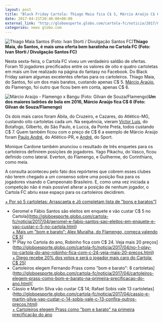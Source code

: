 ```yaml
---
layout: post
title: "Black Friday Cartola: Thiago Maia fica C$ 5, Márcio Araújo C$ 6 e Ábila C$ 8"
date: 2017-04-21T20:40:00+00:00
external_link: "http://globoesporte.globo.com/cartola-fc/noticia/2017/04/black-friday-cartola-thiago-maia-fica-c-5-marcio-araujo-c-6-e-abila-c-8.html"
categories: news globo.com
---
```

 ![Thiago Maia Santos (Foto: Ivan Storti / Divulgação Santos FC)](http://s2.glbimg.com/z3zCZzN2dk8t8hO9c_POZh9Fa5A=/186x0:1079x505/690x390/s.glbimg.com/es/ge/f/original/2017/04/11/33965965365_402cde5bc4_o.jpg "Thiago Maia Santos (Foto: Ivan Storti / Divulgação Santos FC)")**Thiago Maia, do Santos, é mais uma oferta bem baratinha no Cartola FC (Foto: Ivan Storti / Divulgação Santos FC)**

Nesta sexta-feira, o Cartola FC viveu um verdadeiro saldão de ofertas. Foram 10 jogadores precificados entre os valores de oito e quatro cartoletas em mais um live realizado na página do fantasy no Facebook. Do Black Friday saíram algumas excelentes ofertas para os cartoleiros. Thiago Maia, do Santos, foi um dos mais baratos, custando apenas C$ 5. [Márcio Araújo](http://globoesporte.globo.com/atleta/marcio-araujo.html), do Flamengo, foi outro que ficou bem em conta, apenas C$ 6.

 ![Márcio Araújo - Flamengo x Bangu (Foto: Gilvan de Souza/Flamengo)](http://s2.glbimg.com/Sp872CuCSOj8gBLLdEW1W30OZpM=/1708x439:5165x4937/300x390/s.glbimg.com/es/ge/f/original/2017/03/22/marcio_araujo.jpg "Márcio Araújo - Flamengo x Bangu (Foto: Gilvan de Souza/Flamengo)")**Um dos maiores ladrões de bola em 2016, Márcio Araújo fica C$ 6 (Foto: Gilvan de Souza/Flamengo)**

Os dois mais caros foram Ábila, do Cruzeiro, e Cazares, do Atlético-MG, custando oito cartoletas cada um. Na sequência, vieram [Victor Luis](http://globoesporte.globo.com/atleta/victor-luis.html), do Botafogo, Gilberto, do São Paulo, e Lucca, da Ponte Preta, todos custando C$ 7. Quem também ficou com o preço de C$ 6 a exemplo de Márcio Araújo foram [Paulo André](http://globoesporte.globo.com/atleta/paulo-andre.html), do Atlético-PR, e [André](http://globoesporte.globo.com/atleta/andre.html), do Sport.

Monique Cardone também anunciou o resultado de três enquetes para os cartoleiros definirem posições de jogadores. Yago Pikachu, do Vasco, ficou definido como lateral. Everton, do Flamengo, e Guilherme, do Corinthians, como meia.

A consulta aconteceu pelo fato dos repórteres que cobrem esses clubes não terem chegado a um consenso sobre uma posição fixa para os jogadores visando o Campeonato Brasileiro. E, como uma vez iniciada a competição não é mais possível alterar a posição de nenhum jogador, o Cartola FC abriu esse espaço para os cartoleiros decidirem.&nbsp;

[+ Por só 5 cartoletas: Arrascaeta e Jô completam lista de "bons e baratos"](http://globoesporte.globo.com/cartola-fc/noticia/2017/04/por-so-5-cartoletas-arrascaeta-e-jo-completam-lista-de-bons-e-baratos.html)[  
+ Geromel e Fábio Santos são eleitos em enquete e vão custar C$ 5 no Cartola](http://globoesporte.globo.com/cartola-fc/noticia/2017/04/geromel-e-fabio-santos-sao-eleitos-em-enquete-e-vao-custar-c-5-no-cartola.html)  
[+ Mais um "bom e barato": Alex Muralha, do Flamengo, começa valendo C$ 5](http://globoesporte.globo.com/cartola-fc/noticia/2017/04/mais-um-bom-e-barato-alex-muralha-do-flamengo-comeca-valendo-c-5.html)[  
+ 1º Play no Cartola do ano, Robinho fica com C$ 24. Veja mais 20 preços](http://globoesporte.globo.com/cartola-fc/noticia/2017/04/no-1-play-no-cartola-do-ano-robinho-fica-com-c-24-veja-mais-20-precos.html)  
[+ Diego recebe 20% dos votos e será o jogador mais caro do Cartola: C$ 25](http://globoesporte.globo.com/cartola-fc/noticia/2017/04/diego-recebe-20-dos-votos-e-sera-o-jogador-mais-caro-do-cartola-c-25.html)[  
+ Cartoleiros elegem Fernando Prass como "bom e barato": 8 cartoletas](http://globoesporte.globo.com/cartola-fc/noticia/2017/04/cartoleiros-elegem-prass-como-bom-e-barato-na-primeira-precificacao-do-ano.html)[  
+ Cássio e Martín Silva vão custar C$ 14; Rafael Sobis vale 13 cartoletas](http://globoesporte.globo.com/cartola-fc/noticia/2017/04/cassio-e-martin-silva-vao-custar-c-14-sobis-vale-c-13-confira-outros-precos.html)  
[+ Cartoleiros elegem Prass como "bom e barato" na primeira precificação do ano](http://globoesporte.globo.com/cartola-fc/noticia/2017/04/cartoleiros-elegem-prass-como-bom-e-barato-na-primeira-precificacao-do-ano.html)

